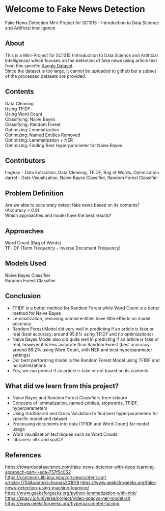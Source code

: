 # Welcome to Fake News Detection
Fake News Detection Mini-Project for SC1015 - Introduction to Data Science and Artificial Intelligence

## About
This is a Mini-Project for SC1015 (Introduction to Data Science and Artificial Intelligence) which focuses on the detection of fake news using article text from this specific [Kaggle Dataset](https://www.kaggle.com/datasets/saurabhshahane/fake-news-classification/data ). \
Since the dataset is too large, it cannot be uploaded to github but a subset of the processed datasets are provided.

## Contents
Data Cleaning \
Using TFIDF \
Using Word Count \
Classifying: Naive Bayes \
Classifying: Random Forest \
Optimizing: Lemmatization \
Optimizing: Named Entities Removed \
Optimizing: Lemmatization + NER \
Optimizing: Finding Best Hyperparameter for Naive Bayes

## Contributors
tinghao - Data Extraction, Data Cleaning, TFIDF, Bag of Words, Optimization \
darrel - Data Visualization, Naive Bayes Classifier, Random Forest Classifier

## Problem Definition
Are we able to accurately detect fake news based on its contents? (Accuracy > 0.9) \
Which approaches and model have the best results?

## Approaches
Word Count (Bag of Words) \
TF-IDF (Term Frequency - Inverse Document Frequency)

## Models Used
Naive Bayes Classifier \
Random Forest Classifier

## Conclusion
* TFIDF is a better method for Random Forest while Word Count is a better method for Naive Bayes 
* Lemmatization, removing named entities have little effects on model accuracy 
* Random Forest Model did very well in predicting if an article is fake or real (best accuracy: around 95.6% using TFIDF and no optimizations) 
* Naive Bayes Model also did quite well in predicting if an article is fake or real, however it is less accurate than Random Forest (best accuracy: around 88.2% using Word Count, with NER and best hyperparameter settings) 
* Our best performing model is the Random Forest Model using TFIDF and no optimizations 
* Yes, we can predict if an article is fake or not based on its contents

## What did we learn from this project?
* Naive Bayes and Random Forest Classifiers from sklearn 
* Concepts of lemmatization, named entities, stopwords, TFIDF, hyperparameters 
* Using GridSearch and Cross Validation to find best hyperparameters for specific model and dataset 
* Processing documents into data (TFIDF and Word Count) for model usage 
* Word visualization techniques such as Word Clouds 
* Libraries: nltk and spaCY

## References
https://towardsdatascience.com/fake-news-detector-with-deep-learning-approach-part-i-eda-757f5c052 
https://commons.lib.jmu.edu/cgi/viewcontent.cgi?article=1754&context=honors201019 
https://www.geeksforgeeks.org/fake-news-detection-using-machine-learning/
https://www.geeksforgeeks.org/python-lemmatization-with-nltk/
https://spacy.io/universe/project/video-spacys-ner-model-alt
https://www.geeksforgeeks.org/hyperparameter-tuning/
